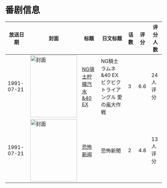 # 番剧信息

|放送日期|封面|标题|日文标题|话数|评分|评分人数|
|---|---|---|---|---|---|---|
|1991-07-21|<img src="https://lain.bgm.tv/pic/cover/c/66/81/37250_x62JX.jpg" alt="封面" style="width:150px;height:200px;object-fit:cover;">|[NG骑士柠檬汽水&40 EX](https://bangumi.tv/subject/37250)|NG騎士ラムネ&40 EX ビクビクトライアングル 愛の嵐大作戦|3|6.6|24人评分|
|1991-07-21|<img src="https://lain.bgm.tv/pic/cover/c/a3/71/79953_yBX66.jpg" alt="封面" style="width:150px;height:200px;object-fit:cover;">|[恐怖新闻](https://bangumi.tv/subject/79953)|恐怖新聞|2|4.8|13人评分|
